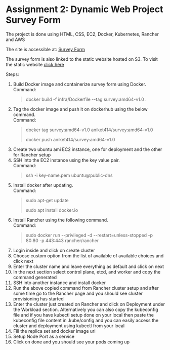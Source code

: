 # Assignment 2: Dynamic Web Project Survey Form

The project is done using HTML, CSS, EC2, Docker, Kubernetes, Rancher and AWS

The site is accessible at: [Survey Form](http://3.87.210.233:30654/Survey/survey.html)

The survey form is also linked to the static website hosted on S3. To visit the static website [click here](http://aniketpandey.s3-website-us-east-1.amazonaws.com)

Steps:

1. Build Docker image and containerize survey form using Docker.<br>
    Command:
    > docker build -f infra/Dockerfile --tag survey:amd64-v1.0 .
2. Tag the docker image and push it on dockerhub using the below command.<br>
    Command:
    > docker tag survey:amd64-v1.0 aniket414/survey:amd64-v1.0
    > 
    > docker push aniket414/survey:amd64-v1.0
3. Create two ubuntu ami EC2 instance, one for deployment and the other for Rancher setup
4. SSH into the EC2 instance using the key value pair.<br>
    Command:
    > ssh -i key-name.pem ubuntu@public-dns
5. Install docker after updating.<br>
    Command:
    > sudo apt-get update
    > 
    > sudo apt install docker.io
6. Install Rancher using the following command.<br>
    Command:
    > sudo docker run --privileged -d --restart=unless-stopped -p 80:80 -p 443:443 rancher/rancher
7. Login inside and click on create cluster
8. Choose custom option from the list of available of available choices and click next
9. Enter the cluster name and leave everything as default and click on next
10. In the next section select control plane, etcd, and worker and copy the command generated
11. SSH into another instance and install docker
12. Run the above copied command from Rancher cluster setup and after some time go to the Rancher page and you should see cluster provisioning has started
13. Enter the cluster just created on Rancher and click on Deployment under the Workload section. Alternatively you can also copy the kubeconfig file and if you have kubectl setup done on your local then paste the kubeconfig file content in .kube/config and you can easily access the cluster and deployment using kubectl from your local
14. Fill the replica set and docker image uri
15. Setup Node Port as a service
16. Click on done and you should see your pods coming up
